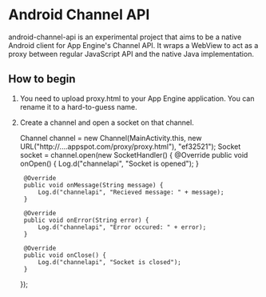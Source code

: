 Android Channel API
===================
android-channel-api is an experimental project that aims to be a native Android client for 
App Engine's Channel API. It wraps a WebView to act as a proxy between regular JavaScript 
API and the native Java implementation.

How to begin
------------
1. You need to upload proxy.html to your App Engine application. You can rename it
to a hard-to-guess name.
2. Create a channel and open a socket on that channel.

    Channel channel = new Channel(MainActivity.this, new URL("http://....appspot.com/proxy/proxy.html"), "ef32521");
    Socket socket = channel.open(new SocketHandler() {
	    @Override
        public void onOpen() {
            Log.d("channelapi", "Socket is opened");
        }		

        @Override
        public void onMessage(String message) {
            Log.d("channelapi", "Recieved message: " + message);
        }
		
        @Override
        public void onError(String error) {
            Log.d("channelapi", "Error occured: " + error);
        }
				
        @Override
        public void onClose() {
            Log.d("channelapi", "Socket is closed");
        }
    }); 
